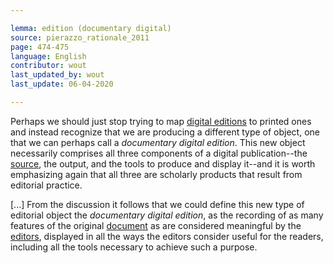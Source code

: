 ```yaml
---

lemma: edition (documentary digital)
source: pierazzo_rationale_2011
page: 474-475
language: English
contributor: wout
last_updated_by: wout
last_update: 06-04-2020

---
```


Perhaps we should just stop trying to map [digital editions](editionDigital.html) to printed ones and instead recognize that we are producing a different type of object, one that we can perhaps call a _documentary digital edition_. This new object necessarily comprises all three components of a digital publication--the [source](textSource.html), the output, and the tools to produce and display it--and it is worth emphasizing again that all three are scholarly products that result from editorial practice.

[...] From the discussion it follows that we could define this new type of editorial object the _documentary digital edition_, as the recording of as many features of the original [document](document.html) as are considered meaningful by the [editors](editorScholarly.html), displayed in all the ways the editors consider useful for the readers, including all the tools necessary to achieve such a purpose.
